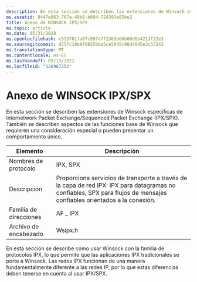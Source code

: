 ```yaml
---
description: En esta sección se describen las extensiones de Winsock específicas de Internetwork Packet Exchange/Sequenced Packet Exchange (IPX/SPX). También se describen aspectos de las funciones base de Winsock que requieren una consideración especial o pueden presentar un comportamiento único.
ms.assetid: 8447e063-767a-40b8-b094-724393e85be2
title: Anexo de WINSOCK IPX/SPX
ms.topic: article
ms.date: 05/31/2018
ms.openlocfilehash: c533781fa07c997d7f2363dd6b00d6b4213f22e3
ms.sourcegitcommit: d75fc10b9f0825bbe5ce5045c90d4045e3c53243
ms.translationtype: MT
ms.contentlocale: es-ES
ms.lasthandoff: 09/13/2021
ms.locfileid: "126967252"
---
```

# <a name="winsock-ipxspx-annex"></a>Anexo de WINSOCK IPX/SPX

En esta sección se describen las extensiones de Winsock específicas de Internetwork Packet Exchange/Sequenced Packet Exchange (IPX/SPX). También se describen aspectos de las funciones base de Winsock que requieren una consideración especial o pueden presentar un comportamiento único.



| Elemento          | Descripción                                                                                                                                     |
|------------------|-------------------------------------------------------------------------------------------------------------------------------------------------|
| Nombres de protocolo | IPX, SPX                                                                                                                                        |
| Descripción      | Proporciona servicios de transporte a través de la capa de red IPX: IPX para datagramas no confiables, SPX para flujos de mensajes confiables orientados a la conexión. |
| Familia de direcciones   | AF \_ IPX                                                                                                                                         |
| Archivo de encabezado      | Wsipx.h                                                                                                                                         |



 

En esta sección se describe cómo usar Winsock con la familia de protocolos IPX, lo que permite que las aplicaciones IPX tradicionales se porte a Winsock. Las redes IPX funcionan de una manera fundamentalmente diferente a las redes IP, por lo que estas diferencias deben tenerse en cuenta al usar IPX/SPX.

 

 



